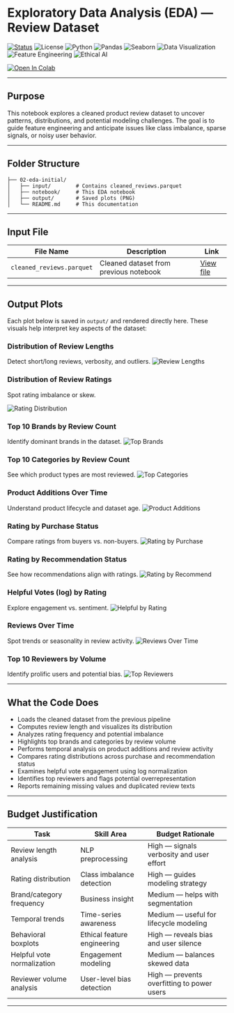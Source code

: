 #  Exploratory Data Analysis (EDA) — Review Dataset

[![Status](https://img.shields.io/badge/status-active-brightgreen)](https://github.com/cwattsnogueira/rating-predictor-spam-detection-review-summarizer)
![License](https://img.shields.io/badge/license-MIT-blue)
![Python](https://img.shields.io/badge/python-3.10%2B-yellow)
![Pandas](https://img.shields.io/badge/pandas-2.0.3-orange)
![Seaborn](https://img.shields.io/badge/seaborn-0.12.2-lightblue)
![Data Visualization](https://img.shields.io/badge/data--viz-matplotlib%20%7C%20seaborn-purple)
![Feature Engineering](https://img.shields.io/badge/feature--engineering-active-informational)
![Ethical AI](https://img.shields.io/badge/ethics-aware-green)

<a href="https://colab.research.google.com/github/cwattsnogueira/rating-predictor-spam-detection-review-summarizer/blob/main/02_eda_initial.ipynb" target="_parent">
  <img src="https://colab.research.google.com/assets/colab-badge.svg" alt="Open In Colab"/>
</a>

---

##  Purpose

This notebook explores a cleaned product review dataset to uncover patterns, distributions, and potential modeling challenges. The goal is to guide feature engineering and anticipate issues like class imbalance, sparse signals, or noisy user behavior.

---

##  Folder Structure

```
├── 02-eda-initial/
│   ├── input/        # Contains cleaned_reviews.parquet
│   ├── notebook/     # This EDA notebook
│   ├── output/       # Saved plots (PNG) 
│   └── README.md     # This documentation
```

---

##  Input File

| File Name                | Description                              | Link |
|--------------------------|------------------------------------------|------|
| `cleaned_reviews.parquet`| Cleaned dataset from previous notebook   | [ View file](../01-data-loader-review-clean/output/cleaned_reviews.parquet) |

---

##  Output Plots

Each plot below is saved in `output/` and rendered directly here. These visuals help interpret key aspects of the dataset:

###  Distribution of Review Lengths
Detect short/long reviews, verbosity, and outliers.
![Review Lengths](./output/review_length.png)

###  Distribution of Review Ratings
Spot rating imbalance or skew.

![Rating Distribution](./output/rating_distribution.png)

###  Top 10 Brands by Review Count
Identify dominant brands in the dataset.
![Top Brands](./output/top_brands.png)

###  Top 10 Categories by Review Count
See which product types are most reviewed.
![Top Categories](./output/top_categories.png)

###  Product Additions Over Time
Understand product lifecycle and dataset age.
![Product Additions](./output/product_additions.png)

###  Rating by Purchase Status
Compare ratings from buyers vs. non-buyers.
![Rating by Purchase](./output/rating_by_purchase.png)

###  Rating by Recommendation Status
See how recommendations align with ratings.
![Rating by Recommend](./output/rating_by_recommend.png)

###  Helpful Votes (log) by Rating
Explore engagement vs. sentiment.
![Helpful by Rating](./output/helpful_by_rating.png)

###  Reviews Over Time
Spot trends or seasonality in review activity.
![Reviews Over Time](./output/reviews_over_time.png)

###  Top 10 Reviewers by Volume
Identify prolific users and potential bias.
![Top Reviewers](./output/top_reviewers.png)

---

##  What the Code Does

- Loads the cleaned dataset from the previous pipeline
- Computes review length and visualizes its distribution
- Analyzes rating frequency and potential imbalance
- Highlights top brands and categories by review volume
- Performs temporal analysis on product additions and review activity
- Compares rating distributions across purchase and recommendation status
- Examines helpful vote engagement using log normalization
- Identifies top reviewers and flags potential overrepresentation
- Reports remaining missing values and duplicated review texts

---

##  Budget Justification

| Task                                   | Skill Area                  | Budget Rationale |
|----------------------------------------|-----------------------------|------------------|
| Review length analysis                 | NLP preprocessing           | High — signals verbosity and user effort |
| Rating distribution                    | Class imbalance detection   | High — guides modeling strategy |
| Brand/category frequency               | Business insight            | Medium — helps with segmentation |
| Temporal trends                        | Time-series awareness       | Medium — useful for lifecycle modeling |
| Behavioral boxplots                    | Ethical feature engineering | High — reveals bias and user silence |
| Helpful vote normalization             | Engagement modeling         | Medium — balances skewed data |
| Reviewer volume analysis               | User-level bias detection   | High — prevents overfitting to power users |

---

